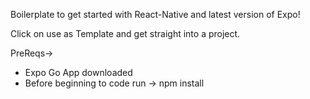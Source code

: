 Boilerplate to get started with React-Native and latest version of Expo!

Click on use as Template and get straight into a project.

PreReqs-> 
+ Expo Go App downloaded
+ Before beginning to code run -> npm install 


